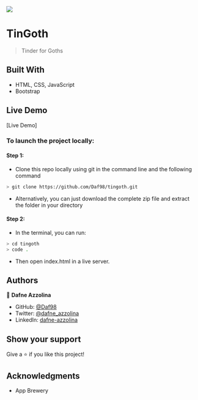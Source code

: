 ![](https://img.shields.io/badge/Microverse-blueviolet)

# TinGoth

> Tinder for Goths

## Built With

- HTML, CSS, JavaScript
- Bootstrap

## Live Demo

[Live Demo]
### To launch the project locally:
#### Step 1:
- Clone this repo locally using git in the command line and the following command
 ```bash
 > git clone https://github.com/Daf98/tingoth.git
 ```
- Alternatively, you can just download the complete zip file and extract the folder in your directory
#### Step 2:
- In the terminal, you can run:
```bash
> cd tingoth
> code .
```
- Then open index.html in a live server.

## Authors

👤 **Dafne Azzolina**

- GitHub: [@Daf98](https://github.com/Daf98)
- Twitter: [@dafne_azzolina](https://twitter.com/dafne_azzolina)
- LinkedIn: [dafne-azzolina](https://www.linkedin.com/in/dafne-azzolina/)

## Show your support

Give a ⭐️ if you like this project!

## Acknowledgments

- App Brewery
